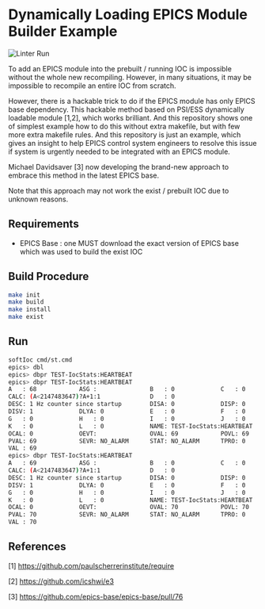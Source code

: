 # Dynamically Loading EPICS Module Builder Example

![Linter Run](https://github.com/jeonghanlee/DynSharedLibs/workflows/Linter%20Run/badge.svg)

To add an EPICS module into the prebuilt / running IOC is impossible without the whole new recompiling. However, in many situations, it may be impossible to recompile an entire IOC from scratch.  

However, there is a hackable trick to do if the EPICS module has only EPICS base dependency. This hackable method based on PSI/ESS dynamically loadable module [1,2], which works brilliant. And this repository shows one of simplest example how to do this without extra makefile, but with few more extra makefile rules. And this repository is just an example, which gives an insight to help EPICS control system engineers to resolve this issue if system is urgently needed to be integrated with an EPICS module.

Michael Davidsaver [3] now developing the brand-new approach to embrace this method in the latest EPICS base.

Note that this approach may not work the exist / prebuilt IOC due to unknown reasons.

## Requirements

* EPICS Base : one MUST download the exact version of EPICS base which was used to build the exist IOC

## Build Procedure

```bash
make init
make build
make install
make exist
```

## Run

```bash
softIoc cmd/st.cmd
epics> dbl
epics> dbpr TEST-IocStats:HEARTBEAT
epics> dbpr TEST-IocStats:HEARTBEAT
A   : 68            ASG :               B   : 0             C   : 0
CALC: (A<2147483647)?A+1:1              D   : 0
DESC: 1 Hz counter since startup        DISA: 0             DISP: 0
DISV: 1             DLYA: 0             E   : 0             F   : 0
G   : 0             H   : 0             I   : 0             J   : 0
K   : 0             L   : 0             NAME: TEST-IocStats:HEARTBEAT
OCAL: 0             OEVT:               OVAL: 69            POVL: 69
PVAL: 69            SEVR: NO_ALARM      STAT: NO_ALARM      TPRO: 0
VAL : 69
epics> dbpr TEST-IocStats:HEARTBEAT
A   : 69            ASG :               B   : 0             C   : 0
CALC: (A<2147483647)?A+1:1              D   : 0
DESC: 1 Hz counter since startup        DISA: 0             DISP: 0
DISV: 1             DLYA: 0             E   : 0             F   : 0
G   : 0             H   : 0             I   : 0             J   : 0
K   : 0             L   : 0             NAME: TEST-IocStats:HEARTBEAT
OCAL: 0             OEVT:               OVAL: 70            POVL: 70
PVAL: 70            SEVR: NO_ALARM      STAT: NO_ALARM      TPRO: 0
VAL : 70  
```

## References

[1] <https://github.com/paulscherrerinstitute/require>

[2] <https://github.com/icshwi/e3>

[3] <https://github.com/epics-base/epics-base/pull/76>
